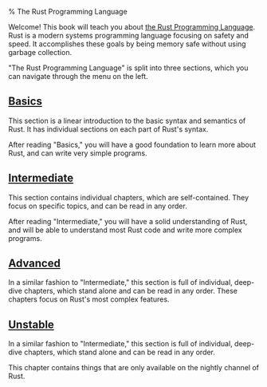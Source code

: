 % The Rust Programming Language

Welcome! This book will teach you about [the Rust Programming
Language](http://www.rust-lang.org/). Rust is a modern systems programming
language focusing on safety and speed. It accomplishes these goals by being
memory safe without using garbage collection.

"The Rust Programming Language" is split into three sections, which you can
navigate through the menu on the left.

<h2 class="section-header"><a href="basic.html">Basics</a></h2>

This section is a linear introduction to the basic syntax and semantics of
Rust. It has individual sections on each part of Rust's syntax.

After reading "Basics," you will have a good foundation to learn more about
Rust, and can write very simple programs.

<h2 class="section-header"><a href="intermediate.html">Intermediate</a></h2>

This section contains individual chapters, which are self-contained. They focus
on specific topics, and can be read in any order.

After reading "Intermediate," you will have a solid understanding of Rust,
and will be able to understand most Rust code and write more complex programs.

<h2 class="section-header"><a href="advanced.html">Advanced</a></h2>

In a similar fashion to "Intermediate," this section is full of individual,
deep-dive chapters, which stand alone and can be read in any order. These
chapters focus on Rust's most complex features.

<h2 class="section-header"><a href="unstable.html">Unstable</a></h2>

In a similar fashion to "Intermediate," this section is full of individual,
deep-dive chapters, which stand alone and can be read in any order.

This chapter contains things that are only available on the nightly channel of
Rust.
